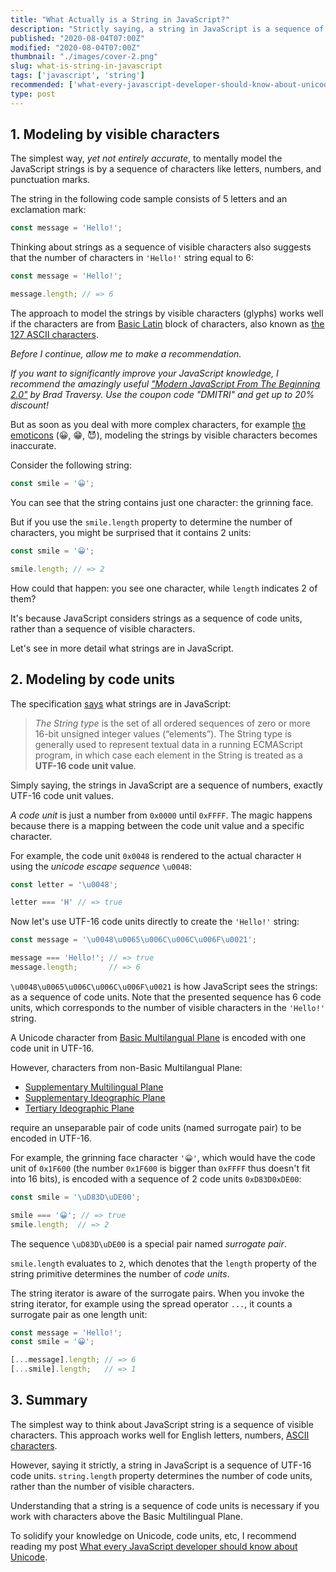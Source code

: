 ```yaml
---
title: "What Actually is a String in JavaScript?"
description: "Strictly saying, a string in JavaScript is a sequence of UTF-16 code units."
published: "2020-08-04T07:00Z"
modified: "2020-08-04T07:00Z"
thumbnail: "./images/cover-2.png"
slug: what-is-string-in-javascript
tags: ['javascript', 'string']
recommended: ['what-every-javascript-developer-should-know-about-unicode', 'string-interpolation-in-javascript']
type: post
---
```


## 1. Modeling by visible characters

The simplest way, *yet not entirely accurate*, to mentally model the JavaScript strings is by a sequence of characters like letters, numbers, and punctuation marks.  

The string in the following code sample consists of 5 letters and an exclamation mark:

```javascript
const message = 'Hello!';
```

Thinking about strings as a sequence of visible characters also suggests that the number of characters in 
`'Hello!'` string equal to 6:

```javascript
const message = 'Hello!';

message.length; // => 6
```

The approach to model the strings by visible characters (glyphs) works well if the characters are from [Basic Latin](https://en.wikipedia.org/wiki/Basic_Latin_(Unicode_block)) block of characters, also known as [the 127 ASCII characters](https://theasciicode.com.ar/).  

*Before I continue, allow me to make a recommendation.* 

*If you want to significantly improve your JavaScript knowledge, I recommend the amazingly useful ["Modern JavaScript From The Beginning 2.0"](https://www.traversymedia.com/a/2147528886/FqXWyazh) by Brad Traversy. Use the coupon code "DMITRI" and get up to 20% discount!*

But as soon as you deal with more complex characters, for example [the emoticons](https://en.wikipedia.org/wiki/Emoticons_(Unicode_block)) (😀, 😁, 😈), modeling the strings by visible characters becomes inaccurate.    

Consider the following string:

```javascript
const smile = '😀';
```

You can see that the string contains just one character: the grinning face.  

But if you use the `smile.length` property to determine the number of characters, you might be surprised that it contains 2 units:

```javascript
const smile = '😀';

smile.length; // => 2
```

How could that happen: you see one character, while `length` indicates 2 of them?  

It's because JavaScript considers strings as a sequence of code units, rather than a sequence of visible characters.  

Let's see in more detail what strings are in JavaScript.  

## 2. Modeling by code units

The specification [says](https://tc39.es/ecma262/#sec-ecmascript-language-types-string-type) what strings are in JavaScript:

> *The String type* is the set of all ordered sequences of zero or more 16-bit unsigned integer values (“elements”). The String type is generally used to represent textual data in a running ECMAScript program, in which case each element in the String is treated as a **UTF-16 code unit value**.  

Simply saying, the strings in JavaScript are a sequence of numbers, exactly UTF-16 code unit values.  

*A code unit* is just a number from `0x0000` until `0xFFFF`. The magic happens because there is a mapping between the code unit value and a specific character.  

For example, the code unit `0x0048` is rendered to the actual character `H` using the *unicode escape sequence* `\u0048`:  

```javascript
const letter = '\u0048';

letter === 'H' // => true
```

Now let's use UTF-16 code units directly to create the `'Hello!'` string:

```javascript
const message = '\u0048\u0065\u006C\u006C\u006F\u0021';

message === 'Hello!'; // => true
message.length;       // => 6
```

`\u0048\u0065\u006C\u006C\u006F\u0021` is how JavaScript sees the strings: as a sequence of code units. Note that the presented sequence has 6 code units, which corresponds to the number of visible characters in the `'Hello!'` string.  

A Unicode character from [Basic Multilangual Plane](https://www.compart.com/en/unicode/plane/U+0000) is encoded with one code unit in UTF-16.  

However, characters from non-Basic Multilangual Plane:

* [Supplementary Multilingual Plane](https://en.wikipedia.org/wiki/Plane_(Unicode)#Supplementary_Multilingual_Plane)
* [Supplementary Ideographic Plane](https://en.wikipedia.org/wiki/Plane_(Unicode)#Supplementary_Ideographic_Plane)
* [Tertiary Ideographic Plane](https://en.wikipedia.org/wiki/Plane_(Unicode)#Tertiary_Ideographic_Plane)

require an unseparable pair of code units (named surrogate pair) to be encoded in UTF-16.  

For example, the grinning face character `'😀'`, which would have the code unit of `0x1F600` (the number `0x1F600` is bigger than `0xFFFF` thus doesn't fit into 16 bits), is encoded with a sequence of 2 code units `0xD83D0xDE00`:

```javascript
const smile = '\uD83D\uDE00';

smile === '😀'; // => true
smile.length;  // => 2
```

The sequence `\uD83D\uDE00` is a special pair named *surrogate pair*.  

`smile.length` evaluates to `2`, which denotes that the `length` property of the string primitive determines the number of *code units*.  

The string iterator is aware of the surrogate pairs. When you invoke the string iterator, for example using the spread operator `...`, it counts a surrogate pair as one length unit:

```javascript
const message = 'Hello!';
const smile = '😀';

[...message].length; // => 6
[...smile].length;   // => 1
```

## 3. Summary

The simplest way to think about JavaScript string is a sequence of visible characters. This approach works well for English letters, numbers, [ASCII characters](https://theasciicode.com.ar/).  

However, saying it strictly, a string in JavaScript is a sequence of UTF-16 code units. `string.length` property determines the number of code units, rather than the number of visible characters.  

Understanding that a string is a sequence of code units is necessary if you work with characters above the Basic Multilingual Plane.  

To solidify your knowledge on Unicode, code units, etc, I recommend reading my post [What every JavaScript developer should know about Unicode](https://dmitripavlutin.com/what-every-javascript-developer-should-know-about-unicode/).  